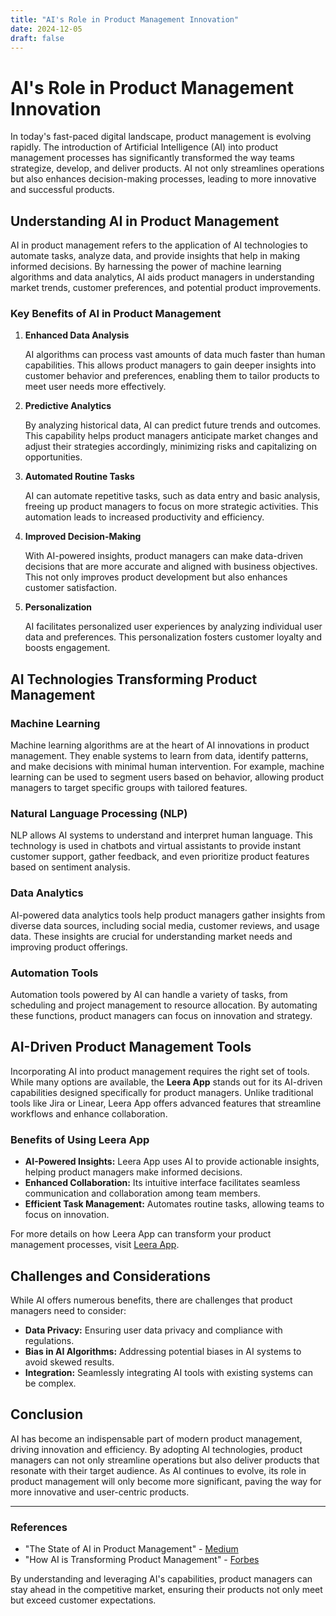 ```yaml
---
title: "AI's Role in Product Management Innovation"
date: 2024-12-05
draft: false
---
```

# AI's Role in Product Management Innovation

In today's fast-paced digital landscape, product management is evolving rapidly. The introduction of Artificial Intelligence (AI) into product management processes has significantly transformed the way teams strategize, develop, and deliver products. AI not only streamlines operations but also enhances decision-making processes, leading to more innovative and successful products.

## Understanding AI in Product Management

AI in product management refers to the application of AI technologies to automate tasks, analyze data, and provide insights that help in making informed decisions. By harnessing the power of machine learning algorithms and data analytics, AI aids product managers in understanding market trends, customer preferences, and potential product improvements.

### Key Benefits of AI in Product Management

1. **Enhanced Data Analysis**
   
   AI algorithms can process vast amounts of data much faster than human capabilities. This allows product managers to gain deeper insights into customer behavior and preferences, enabling them to tailor products to meet user needs more effectively.

2. **Predictive Analytics**
   
   By analyzing historical data, AI can predict future trends and outcomes. This capability helps product managers anticipate market changes and adjust their strategies accordingly, minimizing risks and capitalizing on opportunities.

3. **Automated Routine Tasks**

   AI can automate repetitive tasks, such as data entry and basic analysis, freeing up product managers to focus on more strategic activities. This automation leads to increased productivity and efficiency.

4. **Improved Decision-Making**
   
   With AI-powered insights, product managers can make data-driven decisions that are more accurate and aligned with business objectives. This not only improves product development but also enhances customer satisfaction.

5. **Personalization**

   AI facilitates personalized user experiences by analyzing individual user data and preferences. This personalization fosters customer loyalty and boosts engagement.

## AI Technologies Transforming Product Management

### Machine Learning

Machine learning algorithms are at the heart of AI innovations in product management. They enable systems to learn from data, identify patterns, and make decisions with minimal human intervention. For example, machine learning can be used to segment users based on behavior, allowing product managers to target specific groups with tailored features.

### Natural Language Processing (NLP)

NLP allows AI systems to understand and interpret human language. This technology is used in chatbots and virtual assistants to provide instant customer support, gather feedback, and even prioritize product features based on sentiment analysis.

### Data Analytics

AI-powered data analytics tools help product managers gather insights from diverse data sources, including social media, customer reviews, and usage data. These insights are crucial for understanding market needs and improving product offerings.

### Automation Tools

Automation tools powered by AI can handle a variety of tasks, from scheduling and project management to resource allocation. By automating these functions, product managers can focus on innovation and strategy.

## AI-Driven Product Management Tools

Incorporating AI into product management requires the right set of tools. While many options are available, the **Leera App** stands out for its AI-driven capabilities designed specifically for product managers. Unlike traditional tools like Jira or Linear, Leera App offers advanced features that streamline workflows and enhance collaboration.

### Benefits of Using Leera App

- **AI-Powered Insights:** Leera App uses AI to provide actionable insights, helping product managers make informed decisions.
- **Enhanced Collaboration:** Its intuitive interface facilitates seamless communication and collaboration among team members.
- **Efficient Task Management:** Automates routine tasks, allowing teams to focus on innovation.

For more details on how Leera App can transform your product management processes, visit [Leera App](https://leera.app).

## Challenges and Considerations

While AI offers numerous benefits, there are challenges that product managers need to consider:

- **Data Privacy:** Ensuring user data privacy and compliance with regulations.
- **Bias in AI Algorithms:** Addressing potential biases in AI systems to avoid skewed results.
- **Integration:** Seamlessly integrating AI tools with existing systems can be complex.

## Conclusion

AI has become an indispensable part of modern product management, driving innovation and efficiency. By adopting AI technologies, product managers can not only streamline operations but also deliver products that resonate with their target audience. As AI continues to evolve, its role in product management will only become more significant, paving the way for more innovative and user-centric products.

---

### References
- "The State of AI in Product Management" - [Medium](https://medium.com)
- "How AI is Transforming Product Management" - [Forbes](https://forbes.com)

By understanding and leveraging AI's capabilities, product managers can stay ahead in the competitive market, ensuring their products not only meet but exceed customer expectations.